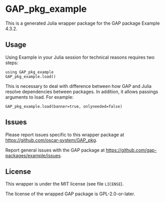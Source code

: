 # GAP_pkg_example

This is a generated Julia wrapper package for the GAP package Example 4.3.2.

## Usage

Using Example in your Julia session for technical reasons requires two steps:

    using GAP_pkg_example
    GAP_pkg_example.load()

This is necessary to deal with difference between how GAP and Julia
resolve dependencies between packages. In addition, it allows passings
arguments to load. For example:

    GAP_pkg_example.load(banner=true, onlyneeded=false)

## Issues

Please report issues specific to this wrapper package at <https://github.com/oscar-system/GAP_pkg>.

Report general issues with the GAP package at <https://github.com/gap-packages/example/issues>.

## License

This wrapper is under the MIT license (see file `LICENSE`).

The license of the wrapped GAP package is GPL-2.0-or-later.
